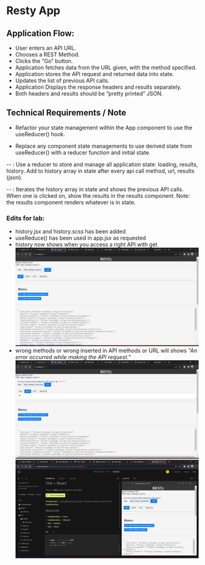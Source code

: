 # Resty App

## Application Flow:

- User enters an API URL.
 - Chooses a REST Method.
 - Clicks the “Go” button.
 - Application fetches data from the URL given, with the method specified.
 - Application stores the API request and returned data into state.
 - Updates the list of previous API calls.
 - Application Displays the response headers and results separately.
 - Both headers and results should be “pretty printed” JSON.


 ## Technical Requirements / Note
- Refactor your state management within the App component to use the useReducer() hook.

- Replace any component state managements to use derived state from useReducer() with a reducer function and initial state.


-- <App />: Use a reducer to store and manage all application state: loading, results, history.
Add to history array in state after every api call
method, url, results (json).

-- <History />: Iterates the history array in state and shows the previous API calls.
When one is clicked on, show the results in the results component.
Note: the results component renders whatever is in state.

### Edits for lab:
- history.jsx and history.scss has been added 
- useReduce() has been used in app.jsx as requested 
- history now shows when you access a right API with get 
![lab29](./lab29.jpg)
- wrong methods or wrong inserted in API methods or URL will shows *"An error occurred while making the API request."*
![lab29ER](./lab29ER.jpg)
![sandBox](./sandbox.jpg)